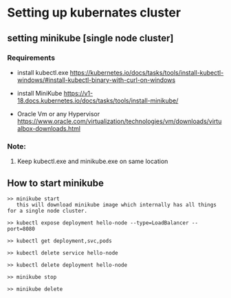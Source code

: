 # Setting up kubernates cluster

## setting minikube [single node cluster]

### Requirements

* install kubectl.exe https://kubernetes.io/docs/tasks/tools/install-kubectl-windows/#install-kubectl-binary-with-curl-on-windows

* install MiniKube https://v1-18.docs.kubernetes.io/docs/tasks/tools/install-minikube/

* Oracle Vm  or any Hypervisor https://www.oracle.com/virtualization/technologies/vm/downloads/virtualbox-downloads.html

### Note:
1. Keep kubectl.exe and minikube.exe on same location

## How to start minikube

```
>> minikube start
   this will download minikube image which internally has all things for a single node cluster.

>> kubectl expose deployment hello-node --type=LoadBalancer --port=8080

>> kubectl get deployment,svc,pods

>> kubectl delete service hello-node

>> kubectl delete deployment hello-node

>> minikube stop

>> minikube delete

```